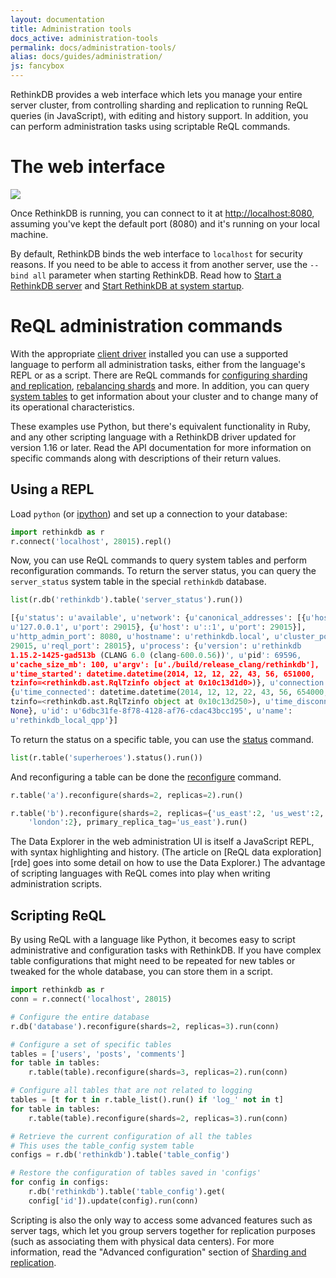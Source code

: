 ```yaml
---
layout: documentation
title: Administration tools
docs_active: administration-tools
permalink: docs/administration-tools/
alias: docs/guides/administration/
js: fancybox
---
```


RethinkDB provides a web interface which lets you manage your entire server cluster, from controlling sharding and replication to running ReQL queries (in JavaScript), with editing and history support. In addition, you can perform administration tasks using scriptable ReQL commands.

# The web interface #

<a class="screenshot-thumbnail" href="/assets/images/docs/administration/webui.png"><img src="/assets/images/docs/administration/thumbnails/webui.png" /></a>

Once RethinkDB is running, you can connect to it at <http://localhost:8080>, assuming you've kept the default port (8080) and it's running on your local machine.

By default, RethinkDB binds the web interface to `localhost` for security reasons. If you need to be able to access it from another server, use the `--bind all` parameter when starting RethinkDB. Read how to [Start a RethinkDB server][sc] and [Start RethinkDB at system startup][cc].

[sc]: /docs/start-a-server/
[cc]: /docs/start-on-startup/

# ReQL administration commands #

With the appropriate [client driver][cd] installed you can use a supported language to perform all administration tasks, either from the language's REPL or as a script. There are ReQL commands for [configuring sharding and replication](/api/python/reconfigure), [rebalancing shards](/api/python/rebalance) and more. In addition, you can query [system tables](/docs/system-tables/) to get information about your cluster and to change many of its operational characteristics.

[cd]: /docs/install-drivers/

These examples use Python, but there's equivalent functionality in Ruby, and any other scripting language with a RethinkDB driver updated for version 1.16 or later. Read the API documentation for more information on specific commands along with descriptions of their return values.

## Using a REPL ##

Load `python` (or [ipython](http://ipython.org)) and set up a connection to your database:

```py
import rethinkdb as r
r.connect('localhost', 28015).repl()
```

Now, you can use ReQL commands to query system tables and perform reconfiguration commands. To return the server status, you can query the `server_status` system table in the special `rethinkdb` database.

```py
list(r.db('rethinkdb').table('server_status').run())

[{u'status': u'available', u'network': {u'canonical_addresses': [{u'host':
u'127.0.0.1', u'port': 29015}, {u'host': u'::1', u'port': 29015}],
u'http_admin_port': 8080, u'hostname': u'rethinkdb.local', u'cluster_port':
29015, u'reql_port': 28015}, u'process': {u'version': u'rethinkdb
1.15.2-1425-gad513b (CLANG 6.0 (clang-600.0.56))', u'pid': 69596,
u'cache_size_mb': 100, u'argv': [u'./build/release_clang/rethinkdb'],
u'time_started': datetime.datetime(2014, 12, 12, 22, 43, 56, 651000,
tzinfo=<rethinkdb.ast.RqlTzinfo object at 0x10c13d1d0>)}, u'connection':
{u'time_connected': datetime.datetime(2014, 12, 12, 22, 43, 56, 654000,
tzinfo=<rethinkdb.ast.RqlTzinfo object at 0x10c13d250>), u'time_disconnected':
None}, u'id': u'6dbc31fe-8f78-4128-af76-cdac43bcc195', u'name':
u'rethinkdb_local_qpp'}]
```

To return the status on a specific table, you can use the [status](/api/python/status) command.

```py
list(r.table('superheroes').status().run())
```

And reconfiguring a table can be done the [reconfigure](/api/python/reconfigure) command.

```py
r.table('a').reconfigure(shards=2, replicas=2).run()

r.table('b').reconfigure(shards=2, replicas={'us_east':2, 'us_west':2,
    'london':2}, primary_replica_tag='us_east').run()
```

The Data Explorer in the web administration UI is itself a JavaScript REPL, with syntax highlighting and history. (The article on [ReQL data exploration][rde] goes into some detail on how to use the Data Explorer.) The advantage of scripting languages with ReQL comes into play when writing administration scripts.

## Scripting ReQL ##

By using ReQL with a language like Python, it becomes easy to script administrative and configuration tasks with RethinkDB. If you have complex table configurations that might need to be repeated for new tables or tweaked for the whole database, you can store them in a script.

```py
import rethinkdb as r
conn = r.connect('localhost', 28015)

# Configure the entire database
r.db('database').reconfigure(shards=2, replicas=3).run(conn)

# Configure a set of specific tables
tables = ['users', 'posts', 'comments']
for table in tables:
    r.table(table).reconfigure(shards=3, replicas=2).run(conn)

# Configure all tables that are not related to logging
tables = [t for t in r.table_list().run() if 'log_' not in t]
for table in tables:
    r.table(table).reconfigure(shards=2, replicas=3).run(conn)

# Retrieve the current configuration of all the tables
# This uses the table_config system table
configs = r.db('rethinkdb').table('table_config')

# Restore the configuration of tables saved in 'configs'
for config in configs:
    r.db('rethinkdb').table('table_config').get(
    config['id']).update(config).run(conn)
```

Scripting is also the only way to access some advanced features such as server tags, which let you group servers together for replication purposes (such as associating them with physical data centers). For more information, read the "Advanced configuration" section of [Sharding and replication][sr].

[sr]: /docs/sharding-and-replication/
